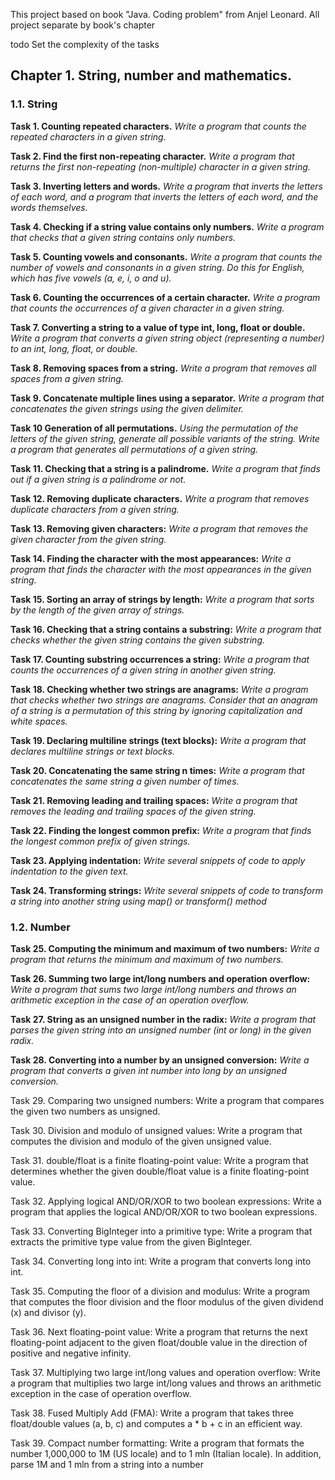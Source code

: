 This project based on book "Java. Coding problem" from Anjel Leonard.
All project separate by book's chapter

todo Set the complexity of the tasks

## Chapter 1. String, number and mathematics.

### 1.1. String

**Task 1. Counting repeated characters.** 
_Write a program that counts the repeated characters in a given string._

**Task 2. Find the first non-repeating character.** 
_Write a program that returns the first non-repeating (non-multiple) character in a given string._

**Task 3. Inverting letters and words.** 
_Write a program that inverts the letters of each word, and a program that inverts the letters of each word, and
the words themselves._

**Task 4. Checking if a string value contains only numbers.** 
_Write a program that checks that a given string contains only numbers._

**Task 5. Counting vowels and consonants.** 
_Write a program that counts the number of vowels and consonants in a given string. Do this for English, which has five vowels (a, e, i, o and u)._

**Task 6. Counting the occurrences of a certain character.** 
_Write a program that counts the occurrences of a given character in a given string._

**Task 7. Converting a string to a value of type int, long, float or double.** 
_Write a program that converts a given string object (representing a number) to an int, long, float, or double._

**Task 8. Removing spaces from a string.** 
_Write a program that removes all spaces from a given string._

**Task 9. Concatenate multiple lines using a separator.** 
_Write a program that concatenates the given strings using the given delimiter._

**Task 10 Generation of all permutations.**
_Using the permutation of the letters of the given string, generate all possible variants of the string._
_Write a program that generates all permutations of a given string._

**Task 11. Checking that a string is a palindrome.** 
_Write a program that finds out if a given string is a palindrome or not._

**Task 12. Removing duplicate characters.** 
_Write a program that removes duplicate characters from a given string._

**Task 13. Removing given characters:** 
_Write a program that removes the given character from the given string._

**Task 14. Finding the character with the most appearances:** 
_Write a program that finds the character with the most appearances in the given string._

**Task 15. Sorting an array of strings by length:** 
_Write a program that sorts by the length of the given array of strings._

**Task 16. Checking that a string contains a substring:**
_Write a program that checks whether the given string contains the given substring._

**Task 17. Counting substring occurrences a string:** 
_Write a program that counts the occurrences of a given string in another given string._

**Task 18. Checking whether two strings are anagrams:**
_Write a program that checks whether two strings are anagrams. Consider that an anagram of a string is a permutation of
this string by ignoring capitalization and white spaces._

**Task 19. Declaring multiline strings (text blocks):** 
_Write a program that declares multiline strings or text blocks._

**Task 20. Concatenating the same string n times:** 
_Write a program that concatenates the same string a given number of times._

**Task 21. Removing leading and trailing spaces:** 
_Write a program that removes the leading and trailing spaces of the given string._

**Task 22. Finding the longest common prefix:** 
_Write a program that finds the longest common prefix of given strings._

**Task 23. Applying indentation:** 
_Write several snippets of code to apply indentation to the given text._

**Task 24. Transforming strings:** 
_Write several snippets of code to transform a string into another string using map() or transform() method_

### 1.2. Number

**Task 25. Computing the minimum and maximum of two numbers:** 
_Write a program that returns the minimum and maximum of two numbers._

**Task 26. Summing two large int/long numbers and operation overflow:** 
_Write a program that sums two large int/long numbers and throws an arithmetic exception in the case of an operation overflow._

**Task 27. String as an unsigned number in the radix:** 
_Write a program that parses the given string into an unsigned number (int or long) in the given radix._

**Task 28. Converting into a number by an unsigned conversion:** 
_Write a program that converts a given int number into long by an unsigned conversion._ 

Task 29. Comparing two unsigned numbers: 
Write a program that compares the given two numbers as unsigned.

Task 30. Division and modulo of unsigned values: 
Write a program that computes the division and modulo of the given unsigned value.

Task 31. double/float is a finite floating-point value: 
Write a program that determines whether the given double/float value is a finite floating-point value.

Task 32. Applying logical AND/OR/XOR to two boolean expressions: 
Write a program that applies the logical AND/OR/XOR to two boolean expressions.

Task 33. Converting BigInteger into a primitive type: 
Write a program that extracts the primitive type value from the given BigInteger.

Task 34. Converting long into int: 
Write a program that converts long into int.

Task 35. Computing the floor of a division and modulus:
Write a program that computes the floor division and the floor modulus of the given dividend (x) and divisor (y).

Task 36. Next floating-point value: 
Write a program that returns the next floating-point adjacent to the given float/double value in the direction of positive and negative infinity.

Task 37. Multiplying two large int/long values and operation overflow: 
Write a program that multiplies two large int/long values and throws an arithmetic exception in the case of operation overflow.

Task 38. Fused Multiply Add (FMA): 
Write a program that takes three float/double values (a, b, c) and computes a * b + c in an efficient way.

Task 39. Compact number formatting: 
Write a program that formats the number 1,000,000 to 1M (US locale) and to 1 mln (Italian locale). In addition, parse 1M and 1 mln from a string into a number














